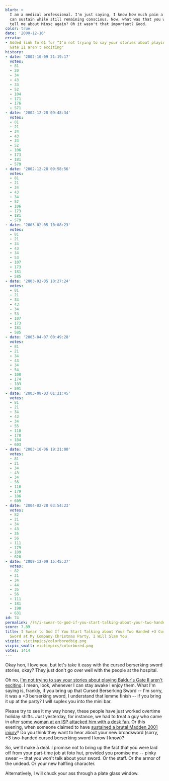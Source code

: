 ```yaml
---
blurb: >
  I am a medical professional. I'm just saying, I know how much pain a human body
  can sustain while still remaining conscious. Now, what was that you were going to
  tell me about Minsc again? Oh it wasn't that important? Good.
color: true
date: '2000-12-16'
errata:
- Added link to 61 for "I'm not trying to say your stories about playing Baldur's
  Gate II aren't exciting"
history:
- date: '2002-10-09 21:19:17'
  votes:
  - 81
  - 20
  - 34
  - 43
  - 33
  - 52
  - 104
  - 171
  - 176
  - 571
- date: '2002-12-28 09:48:34'
  votes:
  - 81
  - 21
  - 34
  - 43
  - 34
  - 52
  - 106
  - 173
  - 181
  - 579
- date: '2002-12-28 09:58:56'
  votes:
  - 81
  - 21
  - 34
  - 43
  - 34
  - 52
  - 106
  - 173
  - 181
  - 579
- date: '2003-02-05 10:08:23'
  votes:
  - 81
  - 21
  - 34
  - 43
  - 34
  - 53
  - 107
  - 173
  - 181
  - 585
- date: '2003-02-05 10:27:24'
  votes:
  - 81
  - 21
  - 34
  - 43
  - 34
  - 53
  - 107
  - 173
  - 181
  - 585
- date: '2003-04-07 00:49:28'
  votes:
  - 81
  - 21
  - 34
  - 43
  - 34
  - 54
  - 108
  - 174
  - 183
  - 591
- date: '2003-08-03 01:21:45'
  votes:
  - 81
  - 21
  - 34
  - 43
  - 34
  - 55
  - 110
  - 178
  - 184
  - 603
- date: '2003-10-06 19:21:00'
  votes:
  - 81
  - 21
  - 34
  - 43
  - 34
  - 56
  - 110
  - 179
  - 186
  - 609
- date: '2004-02-28 03:54:23'
  votes:
  - 82
  - 21
  - 34
  - 43
  - 35
  - 56
  - 111
  - 179
  - 189
  - 620
- date: '2009-12-09 15:45:37'
  votes:
  - 82
  - 21
  - 34
  - 44
  - 35
  - 56
  - 111
  - 181
  - 190
  - 631
id: 74
permalink: /74/i-swear-to-god-if-you-start-talking-about-your-two-handed-3-cursed-berserking-sword-at-my-company-christmas-party-i-will-slam-you/
score: 7.89
title: I Swear to God If You Start Talking about Your Two Handed +3 Cursed Berserking
  Sword at My Company Christmas Party, I Will Slam You
vicpic: victimpics/colorboredbig.png
vicpic_small: victimpics/colorbored.png
votes: 1414
---
```


Okay hon, I love you, but let's take it easy with the cursed berserking
sword stories, okay? They just don't go over well with the people at the
hospital.

Oh no, [I'm not trying to say your stories about playing Baldur's Gate
II aren't exciting](@/victim/61.md). I mean, look, whenever I can
stay awake I enjoy them. What I'm saying is, frankly, if you bring up
that Cursed Berserking Sword -- I'm sorry, it was a *+3* berserking
sword, I understand that lemme finish -- if you bring it up at the
party? I will suplex you into the mini bar.

Please try to see it my way honey, these people have just worked
overtime holiday shifts. Just yesterday, for instance, we had to treat a
guy who came in after [some woman at an ISP attacked him with a desk
fan](@/victim/46.md). Or this evening, when someone claimed to have
[sustained a brutal Madden 2001 injury](@/victim/68.md)? Do you think
they want to hear about your new broadsword (sorry, +3 two-handed cursed
berserking sword I know I know)?

So, we'll make a deal. I promise not to bring up the fact that you were
laid off from your part-time job at foto hut, provided you promise me --
pinky swear -- that you won't talk about your sword. Or the staff. Or
the armor of the undead. Or your new halfling character.

Alternatively, I will chuck your ass through a plate glass window.